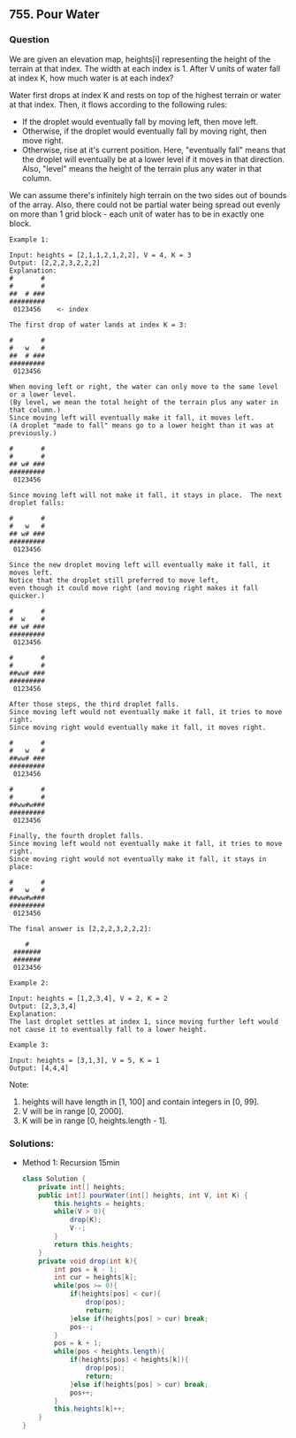 ## 755. Pour Water

### Question
 We are given an elevation map, heights[i] representing the height of the terrain at that index. The width at each index is 1. After V units of water fall at index K, how much water is at each index?

Water first drops at index K and rests on top of the highest terrain or water at that index. Then, it flows according to the following rules:
* If the droplet would eventually fall by moving left, then move left.
* Otherwise, if the droplet would eventually fall by moving right, then move right.
* Otherwise, rise at it's current position.
Here, "eventually fall" means that the droplet will eventually be at a lower level if it moves in that direction. Also, "level" means the height of the terrain plus any water in that column.

We can assume there's infinitely high terrain on the two sides out of bounds of the array. Also, there could not be partial water being spread out evenly on more than 1 grid block - each unit of water has to be in exactly one block.

```
Example 1:

Input: heights = [2,1,1,2,1,2,2], V = 4, K = 3
Output: [2,2,2,3,2,2,2]
Explanation:
#       #
#       #
##  # ###
#########
 0123456    <- index

The first drop of water lands at index K = 3:

#       #
#   w   #
##  # ###
#########
 0123456    

When moving left or right, the water can only move to the same level or a lower level.
(By level, we mean the total height of the terrain plus any water in that column.)
Since moving left will eventually make it fall, it moves left.
(A droplet "made to fall" means go to a lower height than it was at previously.)

#       #
#       #
## w# ###
#########
 0123456    

Since moving left will not make it fall, it stays in place.  The next droplet falls:

#       #
#   w   #
## w# ###
#########
 0123456  

Since the new droplet moving left will eventually make it fall, it moves left.
Notice that the droplet still preferred to move left,
even though it could move right (and moving right makes it fall quicker.)

#       #
#  w    #
## w# ###
#########
 0123456  

#       #
#       #
##ww# ###
#########
 0123456  

After those steps, the third droplet falls.
Since moving left would not eventually make it fall, it tries to move right.
Since moving right would eventually make it fall, it moves right.

#       #
#   w   #
##ww# ###
#########
 0123456  

#       #
#       #
##ww#w###
#########
 0123456  

Finally, the fourth droplet falls.
Since moving left would not eventually make it fall, it tries to move right.
Since moving right would not eventually make it fall, it stays in place:

#       #
#   w   #
##ww#w###
#########
 0123456  

The final answer is [2,2,2,3,2,2,2]:

    #    
 ####### 
 ####### 
 0123456 

Example 2:

Input: heights = [1,2,3,4], V = 2, K = 2
Output: [2,3,3,4]
Explanation:
The last droplet settles at index 1, since moving further left would not cause it to eventually fall to a lower height.

Example 3:

Input: heights = [3,1,3], V = 5, K = 1
Output: [4,4,4]
```

Note:
1. heights will have length in [1, 100] and contain integers in [0, 99].
2. V will be in range [0, 2000].
3. K will be in range [0, heights.length - 1].


### Solutions:
* Method 1: Recursion 15min
    ```Java
    class Solution {
        private int[] heights;
        public int[] pourWater(int[] heights, int V, int K) {
            this.heights = heights;
            while(V > 0){
                drop(K);
                V--;
            }
            return this.heights;
        }
        private void drop(int k){
            int pos = k - 1;
            int cur = heights[k];
            while(pos >= 0){
                if(heights[pos] < cur){
                    drop(pos);
                    return;
                }else if(heights[pos] > cur) break;
                pos--;
            }
            pos = k + 1;
            while(pos < heights.length){
                if(heights[pos] < heights[k]){
                    drop(pos);
                    return;
                }else if(heights[pos] > cur) break;
                pos++;
            }
            this.heights[k]++;
        }
    }
    ```
    